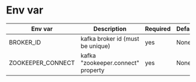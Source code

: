 
# Env var

| Env var | Description| Required | Default |
|---------|------------|----------|---------|
| BROKER_ID | kafka broker id (must be unique)| yes | None |
| ZOOKEEPER_CONNECT | kafka "zookeeper.connect" property| yes | None |
